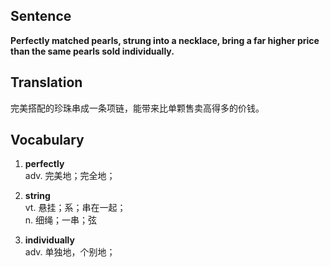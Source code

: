 ## Sentence

**Perfectly matched pearls, strung into a necklace, bring a far higher price than the same pearls sold individually.**

## Translation

完美搭配的珍珠串成一条项链，能带来比单颗售卖高得多的价钱。      


## Vocabulary   

1. **perfectly**   
adv. 完美地；完全地；   

2. **string**    
vt. 悬挂；系；串在一起；   
n. 细绳；一串；弦   

3. **individually**   
adv. 单独地，个别地；   
